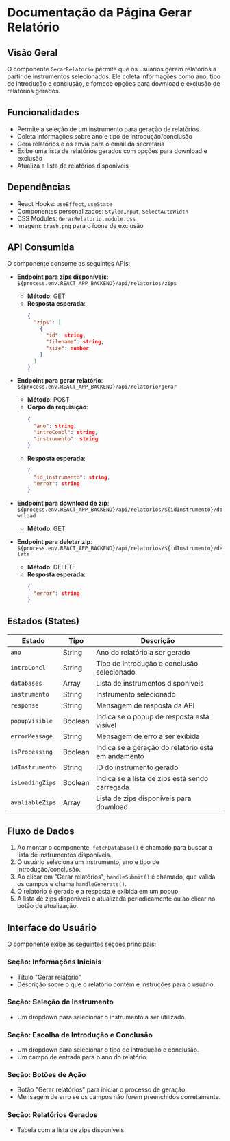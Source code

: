 # Documentação da Página Gerar Relatório

## Visão Geral
O componente `GerarRelatorio` permite que os usuários gerem relatórios a partir de instrumentos selecionados. Ele coleta informações como ano, tipo de introdução e conclusão, e fornece opções para download e exclusão de relatórios gerados.

## Funcionalidades
- Permite a seleção de um instrumento para geração de relatórios
- Coleta informações sobre ano e tipo de introdução/conclusão
- Gera relatórios e os envia para o email da secretaria
- Exibe uma lista de relatórios gerados com opções para download e exclusão
- Atualiza a lista de relatórios disponíveis

## Dependências
- React Hooks: `useEffect`, `useState`
- Componentes personalizados: `StyledInput`, `SelectAutoWidth`
- CSS Modules: `GerarRelatorio.module.css`
- Imagem: `trash.png` para o ícone de exclusão

## API Consumida
O componente consome as seguintes APIs:
- **Endpoint para zips disponíveis**: `${process.env.REACT_APP_BACKEND}/api/relatorios/zips`
  - **Método**: GET
  - **Resposta esperada**:
    ```json
    {
      "zips": [
        {
          "id": string,
          "filename": string,
          "size": number
        }
      ]
    }
    ```

- **Endpoint para gerar relatório**: `${process.env.REACT_APP_BACKEND}/api/relatorio/gerar`
  - **Método**: POST
  - **Corpo da requisição**:
    ```json
    {
      "ano": string,
      "introConcl": string,
      "instrumento": string
    }
    ```
  - **Resposta esperada**:
    ```json
    {
      "id_instrumento": string,
      "error": string
    }
    ```

- **Endpoint para download de zip**: `${process.env.REACT_APP_BACKEND}/api/relatorios/${idInstrumento}/download`
  - **Método**: GET

- **Endpoint para deletar zip**: `${process.env.REACT_APP_BACKEND}/api/relatorios/${idInstrumento}/delete`
  - **Método**: DELETE
  - **Resposta esperada**:
    ```json
    {
      "error": string
    }
    ```

## Estados (States)
| Estado              | Tipo     | Descrição                                               |
|---------------------|----------|---------------------------------------------------------|
| `ano`               | String   | Ano do relatório a ser gerado                           |
| `introConcl`       | String   | Tipo de introdução e conclusão selecionado              |
| `databases`         | Array    | Lista de instrumentos disponíveis                        |
| `instrumento`       | String   | Instrumento selecionado                                 |
| `response`          | String   | Mensagem de resposta da API                             |
| `popupVisible`      | Boolean  | Indica se o popup de resposta está visível              |
| `errorMessage`      | String   | Mensagem de erro a ser exibida                          |
| `isProcessing`      | Boolean  | Indica se a geração do relatório está em andamento      |
| `idInstrumento`     | String   | ID do instrumento gerado                                |
| `isLoadingZips`     | Boolean  | Indica se a lista de zips está sendo carregada         |
| `avaliableZips`     | Array    | Lista de zips disponíveis para download                 |

## Fluxo de Dados
1. Ao montar o componente, `fetchDatabase()` é chamado para buscar a lista de instrumentos disponíveis.
2. O usuário seleciona um instrumento, ano e tipo de introdução/conclusão.
3. Ao clicar em "Gerar relatórios", `handleSubmit()` é chamado, que valida os campos e chama `handleGenerate()`.
4. O relatório é gerado e a resposta é exibida em um popup.
5. A lista de zips disponíveis é atualizada periodicamente ou ao clicar no botão de atualização.

## Interface do Usuário
O componente exibe as seguintes seções principais:

### Seção: Informações Iniciais
- Título "Gerar relatório"
- Descrição sobre o que o relatório contém e instruções para o usuário.

### Seção: Seleção de Instrumento
- Um dropdown para selecionar o instrumento a ser utilizado.

### Seção: Escolha de Introdução e Conclusão
- Um dropdown para selecionar o tipo de introdução e conclusão.
- Um campo de entrada para o ano do relatório.

### Seção: Botões de Ação
- Botão "Gerar relatórios" para iniciar o processo de geração.
- Mensagem de erro se os campos não forem preenchidos corretamente.

### Seção: Relatórios Gerados
- Tabela com a lista de zips disponíveis